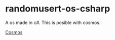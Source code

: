 # randomusert-os-csharp
A os made in c#. This is posible with cosmos.

[Cosmos](https://github.com/cosmosos/cosmos)      
